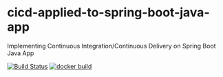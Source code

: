 # cicd-applied-to-spring-boot-java-app
 Implementing Continuous Integration/Continuous Delivery on Spring Boot Java App


[![Build Status](https://travis-ci.com/gferrari89/cicd-applied-to-spring-boot-java-app.svg)](https://travis-ci.com/gferrari89/cicd-applied-to-spring-boot-java-app)
[![docker build](https://img.shields.io/docker/cloud/build/gferrari89/cicd-applied-to-spring-boot-java-app)](https://cloud.docker.com/u/gferrari89/repository/docker/gferrari89/cicd-applied-to-spring-boot-java-app)
